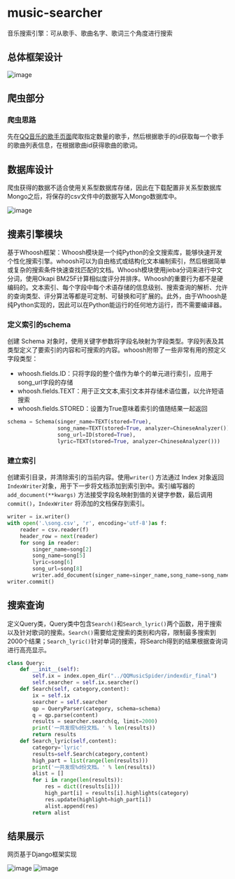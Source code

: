 # music-searcher
音乐搜索引擎：可从歌手、歌曲名字、歌词三个角度进行搜索
## 总体框架设计

![image](https://user-images.githubusercontent.com/83262562/117762770-548a0980-b25c-11eb-8f2f-d7e190e0121f.png)
## 爬虫部分
### 爬虫思路
先在[QQ音乐的歌手页面](https://y.qq.com/portal/singer_list.html)爬取指定数量的歌手，然后根据歌手的id获取每一个歌手的歌曲列表信息，在根据歌曲id获得歌曲的歌词。
## 数据库设计
爬虫获得的数据不适合使用关系型数据库存储，因此在下载配置非关系型数据库Mongo之后，将保存的csv文件中的数据写入Mongo数据库中。

![image](https://user-images.githubusercontent.com/83262562/117762961-9a46d200-b25c-11eb-8437-ad7d05663526.png)
## 搜素引擎模块
基于Whoosh框架：Whoosh模块是一个纯Python的全文搜索库，能够快速开发个性化搜索引擎。whoosh可以为自由格式或结构化文本编制索引，然后根据简单或复杂的搜索条件快速查找匹配的文档。Whoosh模块使用jieba分词来进行中文分词，使用Okapi BM25F计算相似度评分并排序。Whoosh的重要行为都不是硬编码的。文本索引、每个字段中每个术语存储的信息级别、搜索查询的解析、允许的查询类型、评分算法等都是可定制、可替换和可扩展的。此外，由于Whoosh是纯Python实现的，因此可以在Python能运行的任何地方运行，而不需要编译器。
### 定义索引的schema
创建 Schema 对象时，使用关键字参数将字段名映射为字段类型。字段列表及其类型定义了要索引的内容和可搜索的内容。whoosh附带了一些非常有用的预定义字段类型：
-	whoosh.fields.ID：只将字段的整个值作为单个的单元进行索引，应用于song_url字段的存储
-	whoosh.fields.TEXT：用于正文文本,索引文本并存储术语位置，以允许短语搜索
-	whoosh.fields.STORED：设置为True意味着索引的值随结果一起返回
```py
schema = Schema(singer_name=TEXT(stored=True),
                song_name=TEXT(stored=True, analyzer=ChineseAnalyzer()),
                song_url=ID(stored=True),
                lyric=TEXT(stored=True, analyzer=ChineseAnalyzer()))
 ```
 
### 建立索引
创建索引目录，并清除索引的当前内容。使用`writer(`) 方法通过 Index 对象返回 `IndexWriter`对象，用于下一步将文档添加到索引到中。索引编写器的 `add_document(**kwargs)` 方法接受字段名映射到值的关键字参数，最后调用`commit()`，`IndexWriter` 将添加的文档保存到索引。
```py
writer = ix.writer()
with open('.\song.csv', 'r', encoding='utf-8')as f:
    reader = csv.reader(f)
    header_row = next(reader)
    for song in reader:
        singer_name=song[2]
        song_name=song[5]
        lyric=song[6]
        song_url=song[8]
        writer.add_document(singer_name=singer_name,song_name=song_name,song_url=song_url,lyric=lyric)
writer.commit()
```

## 搜索查询
定义Query类，Query类中包含`Search()`和`Search_lyric()`两个函数，用于搜索以及针对歌词的搜索。`Search()`需要给定搜索的类别和内容，限制最多搜索到2000个结果；`Search_lyric()`针对单词的搜索，将Search得到的结果根据查询词进行高亮显示。
```py
class Query:
    def __init__(self):
        self.ix = index.open_dir("../QQMusicSpider/indexdir_final")
        self.searcher = self.ix.searcher()
    def Search(self, category,content):
        ix = self.ix
        searcher = self.searcher
        qp = QueryParser(category, schema=schema)
        q = qp.parse(content)
        results = searcher.search(q, limit=2000)
        print('一共发现%d份文档。' % len(results))
        return results
    def Search_lyric(self,content):
        category='lyric'
        results=self.Search(category,content)
        high_part = list(range(len(results)))
        print('一共发现%d份文档。' % len(results))
        alist = []
        for i in range(len(results)):
            res = dict((results[i]))
            high_part[i] = results[i].highlights(category)
            res.update(highlight=high_part[i])
            alist.append(res)
        return alist
```
## 结果展示
  网页基于Django框架实现
  
  ![image](https://user-images.githubusercontent.com/83262562/117763393-51dbe400-b25d-11eb-94b0-d534908c9803.png)
![image](https://user-images.githubusercontent.com/83262562/117763403-556f6b00-b25d-11eb-8f79-7812efeee649.png)

